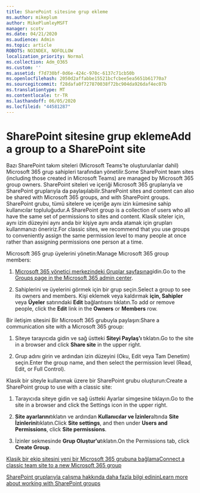 ```yaml
---
title: SharePoint sitesine grup ekleme
ms.author: mikeplum
author: MikePlumleyMSFT
manager: scotv
ms.date: 04/21/2020
ms.audience: Admin
ms.topic: article
ROBOTS: NOINDEX, NOFOLLOW
localization_priority: Normal
ms.collection: Adm_O365
ms.custom: ''
ms.assetid: f7d730bf-0d6e-424c-970c-6137c71cb50b
ms.openlocfilehash: 2050d2affabbe15521bcfcbee5ea5651b61770a7
ms.sourcegitcommit: f28dafa0f727870038f72bc904da926daf4ec07b
ms.translationtype: MT
ms.contentlocale: tr-TR
ms.lasthandoff: 06/05/2020
ms.locfileid: "44581287"
---
```

# <a name="add-a-group-to-a-sharepoint-site"></a><span data-ttu-id="9254d-102">SharePoint sitesine grup ekleme</span><span class="sxs-lookup"><span data-stu-id="9254d-102">Add a group to a SharePoint site</span></span>

<span data-ttu-id="9254d-103">Bazı SharePoint takım siteleri (Microsoft Teams'te oluşturulanlar dahil) Microsoft 365 grup sahipleri tarafından yönetilir.</span><span class="sxs-lookup"><span data-stu-id="9254d-103">Some SharePoint team sites (including those created in Microsoft Teams) are managed by Microsoft 365 group owners.</span></span> <span data-ttu-id="9254d-104">SharePoint siteleri ve içeriği Microsoft 365 gruplarıyla ve SharePoint gruplarıyla da paylaşılabilir.</span><span class="sxs-lookup"><span data-stu-id="9254d-104">SharePoint sites and content can also be shared with Microsoft 365 groups, and with SharePoint groups.</span></span> <span data-ttu-id="9254d-105">SharePoint grubu, tümü sitelere ve içeriğe aynı izin kümesine sahip kullanıcılar topluluğudur.</span><span class="sxs-lookup"><span data-stu-id="9254d-105">A SharePoint group is a collection of users who all have the same set of permissions to sites and content.</span></span> <span data-ttu-id="9254d-106">Klasik siteler için, aynı izin düzeyini aynı anda bir kişiye aynı anda atamak için grupları kullanmanızı öneririz.</span><span class="sxs-lookup"><span data-stu-id="9254d-106">For classic sites, we recommend that you use groups to conveniently assign the same permission level to many people at once rather than assigning permissions one person at a time.</span></span>
  
<span data-ttu-id="9254d-107">Microsoft 365 grup üyelerini yönetin:</span><span class="sxs-lookup"><span data-stu-id="9254d-107">Manage Microsoft 365 group members:</span></span>
  
1. <span data-ttu-id="9254d-108">[Microsoft 365 yönetici merkezindeki Gruplar sayfasına](https://portal.office.com/adminportal/home#/groups)gidin.</span><span class="sxs-lookup"><span data-stu-id="9254d-108">Go to the [Groups page in the Microsoft 365 admin center](https://portal.office.com/adminportal/home#/groups).</span></span>
    
2. <span data-ttu-id="9254d-109">Sahiplerini ve üyelerini görmek için bir grup seçin.</span><span class="sxs-lookup"><span data-stu-id="9254d-109">Select a group to see its owners and members.</span></span> <span data-ttu-id="9254d-110">Kişi eklemek veya kaldırmak **için, Sahipler** veya **Üyeler** satırındaki **Edit** bağlantısını tıklatın.</span><span class="sxs-lookup"><span data-stu-id="9254d-110">To add or remove people, click the **Edit** link in the **Owners** or **Members** row.</span></span> 
    
<span data-ttu-id="9254d-111">Bir iletişim sitesini Bir Microsoft 365 grubuyla paylaşın:</span><span class="sxs-lookup"><span data-stu-id="9254d-111">Share a communication site with a Microsoft 365 group:</span></span>
  
1. <span data-ttu-id="9254d-112">Siteye tarayıcıda gidin ve sağ üstteki **Siteyi Paylaş'ı** tıklatın.</span><span class="sxs-lookup"><span data-stu-id="9254d-112">Go to the site in a browser and click **Share site** in the upper right.</span></span> 
    
2. <span data-ttu-id="9254d-113">Grup adını girin ve ardından izin düzeyini (Oku, Edit veya Tam Denetim) seçin.</span><span class="sxs-lookup"><span data-stu-id="9254d-113">Enter the group name, and then select the permission level (Read, Edit, or Full Control).</span></span>
    
<span data-ttu-id="9254d-114">Klasik bir siteyle kullanmak üzere bir SharePoint grubu oluşturun:</span><span class="sxs-lookup"><span data-stu-id="9254d-114">Create a SharePoint group to use with a classic site:</span></span>
  
1. <span data-ttu-id="9254d-115">Tarayıcıda siteye gidin ve sağ üstteki Ayarlar simgesine tıklayın.</span><span class="sxs-lookup"><span data-stu-id="9254d-115">Go to the site in a browser and click the Settings icon in the upper right.</span></span>
    
2. <span data-ttu-id="9254d-116">**Site ayarlarını**tıklatın ve ardından **Kullanıcılar ve İzinler**altında **Site İzinlerini**tıklatın.</span><span class="sxs-lookup"><span data-stu-id="9254d-116">Click **Site settings**, and then under **Users and Permissions**, click **Site permissions**.</span></span>
    
3. <span data-ttu-id="9254d-117">İzinler sekmesinde **Grup Oluştur'u**tıklatın.</span><span class="sxs-lookup"><span data-stu-id="9254d-117">On the Permissions tab, click **Create Group**.</span></span>
    
[<span data-ttu-id="9254d-118">Klasik bir ekip sitesini yeni bir Microsoft 365 grubuna bağlama</span><span class="sxs-lookup"><span data-stu-id="9254d-118">Connect a classic team site to a new Microsoft 365 group</span></span>](https://go.microsoft.com/fwlink/?linkid=2008654)
  
[<span data-ttu-id="9254d-119">SharePoint gruplarıyla çalışma hakkında daha fazla bilgi edinin</span><span class="sxs-lookup"><span data-stu-id="9254d-119">Learn more about working with SharePoint groups</span></span>](https://go.microsoft.com/fwlink/?linkid=874658)
  

